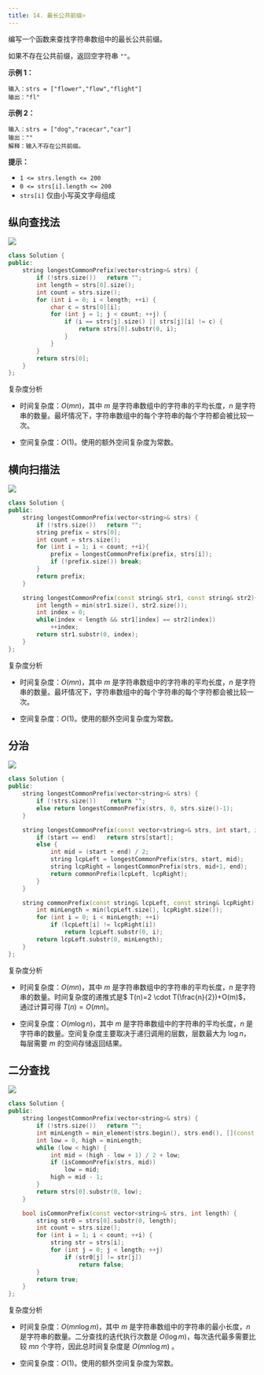 ```yaml
---
title: 14. 最长公共前缀⭐️
---
```


编写一个函数来查找字符串数组中的最长公共前缀。

如果不存在公共前缀，返回空字符串 `""`。

 

**示例 1：**

```
输入：strs = ["flower","flow","flight"]
输出："fl"
```

**示例 2：**

```
输入：strs = ["dog","racecar","car"]
输出：""
解释：输入不存在公共前缀。
```

 

**提示：**

- `1 <= strs.length <= 200`
- `0 <= strs[i].length <= 200`
- `strs[i]` 仅由小写英文字母组成



## 纵向查找法

![](https://assets.leetcode-cn.com/solution-static/14/14_fig2.png)

```cpp
class Solution {
public:
    string longestCommonPrefix(vector<string>& strs) {
        if (!strs.size())   return "";
        int length = strs[0].size();
        int count = strs.size();
        for (int i = 0; i < length; ++i) {
            char c = strs[0][i];
            for (int j = 1; j < count; ++j) {
                if (i == strs[j].size() || strs[j][i] != c) {
                    return strs[0].substr(0, i);
                }
            }
        }
        return strs[0];
    }
};
```

复杂度分析

- 时间复杂度：$O(mn)$，其中 $m$ 是字符串数组中的字符串的平均长度，$n$ 是字符串的数量。最坏情况下，字符串数组中的每个字符串的每个字符都会被比较一次。

- 空间复杂度：$O(1)$。使用的额外空间复杂度为常数。

## 横向扫描法

![](https://assets.leetcode-cn.com/solution-static/14/14_fig1.png)

```cpp
class Solution {
public:
    string longestCommonPrefix(vector<string>& strs) {
        if (!strs.size())   return "";
        string prefix = strs[0];
        int count = strs.size();
        for (int i = 1; i < count; ++i){
            prefix = longestCommonPrefix(prefix, strs[i]);
            if (!prefix.size()) break;
        }
        return prefix;
    }

    string longestCommonPrefix(const string& str1, const string& str2){
        int length = min(str1.size(), str2.size());
        int index = 0;
        while(index < length && str1[index] == str2[index])
            ++index;
        return str1.substr(0, index);
    }
};
```

复杂度分析

- 时间复杂度：$O(mn)$，其中 $m$ 是字符串数组中的字符串的平均长度，$n$ 是字符串的数量。最坏情况下，字符串数组中的每个字符串的每个字符都会被比较一次。

- 空间复杂度：$O(1)$。使用的额外空间复杂度为常数。



## 分治

![](https://assets.leetcode-cn.com/solution-static/14/14_fig3.png)

```cpp
class Solution {
public:
    string longestCommonPrefix(vector<string>& strs) {
        if (!strs.size())    return "";
        else return longestCommonPrefix(strs, 0, strs.size()-1);
    }

    string longestCommonPrefix(const vector<string>& strs, int start, int end) {
        if (start == end)   return strs[start];
        else {
            int mid = (start + end) / 2;
            string lcpLeft = longestCommonPrefix(strs, start, mid);
            string lcpRight = longestCommonPrefix(strs, mid+1, end);
            return commonPrefix(lcpLeft, lcpRight);
        }
    }

    string commonPrefix(const string& lcpLeft, const string& lcpRight) {
        int minLength = min(lcpLeft.size(), lcpRight.size());
        for (int i = 0; i < minLength; ++i)
            if (lcpLeft[i] != lcpRight[i])  
                return lcpLeft.substr(0, i);
        return lcpLeft.substr(0, minLength);
    }
};
```

复杂度分析

- 时间复杂度：$O(mn)$，其中 $m$ 是字符串数组中的字符串的平均长度，$n$ 是字符串的数量。时间复杂度的递推式是$ T(n)=2 \cdot T(\frac{n}{2})+O(m)$，通过计算可得 $T(n)=O(mn)$。

- 空间复杂度：$O(m \log n)$，其中 $m$ 是字符串数组中的字符串的平均长度，$n$ 是字符串的数量。空间复杂度主要取决于递归调用的层数，层数最大为 $\log n$，每层需要 $m$ 的空间存储返回结果。



## 二分查找

![](https://assets.leetcode-cn.com/solution-static/14/14_fig4.png)

```cpp
class Solution {
public:
    string longestCommonPrefix(vector<string>& strs) {
        if (!strs.size())   return "";
        int minLength = min_element(strs.begin(), strs.end(), [](const string& s, const string& t) {return s.size() < t.size();})->size();
        int low = 0, high = minLength;
        while (low < high) {
            int mid = (high - low + 1) / 2 + low;
            if (isCommonPrefix(strs, mid)) 
                low = mid;
            high = mid - 1;
        }
        return strs[0].substr(0, low);
    }

    bool isCommonPrefix(const vector<string>& strs, int length) {
        string str0 = strs[0].substr(0, length);
        int count = strs.size();
        for (int i = 1; i < count; ++i) {
            string str = strs[i];
            for (int j = 0; j < length; ++j)
                if (str0[j] != str[j]) 
                    return false;
        }
        return true;
    }
};
```

复杂度分析

- 时间复杂度：$O(mn \log m)$，其中 $m$ 是字符串数组中的字符串的最小长度，$n$ 是字符串的数量。二分查找的迭代执行次数是 $O(\log m)$，每次迭代最多需要比较 $mn$ 个字符，因此总时间复杂度是 $O(mn \log m)$ 。

- 空间复杂度：$O(1)$。使用的额外空间复杂度为常数。

